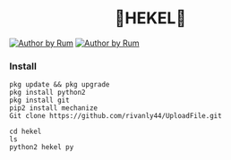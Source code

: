 <h1 align="center">
    🤙HEKEL🤙
</h1>
<a href="#"><img title="Author by Rum" src="https://img.shields.io/badge/Script%20By-RivanlyMkdmpt
-green?"></a>
<a href="#"><img title="Author by Rum" src="https://img.shields.io/badge/Code%20-python2.7-blue?"></a>

### Install
```
pkg update && pkg upgrade
pkg install python2
pkg install git
pip2 install mechanize
Git clone https://github.com/rivanly44/UploadFile.git

cd hekel
ls
python2 hekel py




